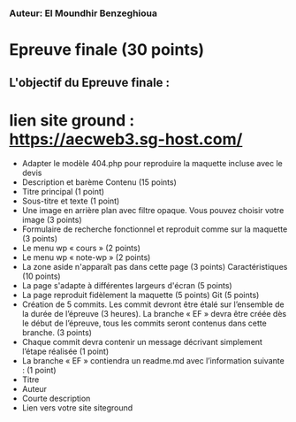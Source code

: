


### Auteur: El Moundhir Benzeghioua

# Epreuve finale (30 points)

## L\'objectif du Epreuve finale :
# lien site ground :  https://aecweb3.sg-host.com/

- Adapter le modèle 404.php pour reproduire la maquette incluse avec le devis
- Description et barème
Contenu  (15 points)
-	Titre principal (1 point)
-	Sous-titre et texte  (1 point)
-	Une image en arrière plan avec filtre opaque. Vous pouvez choisir votre image (3 points)
-	Formulaire de recherche fonctionnel et reproduit comme sur la maquette  (3 points)
-	Le menu wp « cours »  (2 points)
-	Le menu wp « note-wp » (2 points)
-	La zone aside n'apparaît pas dans cette page (3 points)
Caractéristiques (10 points)
-	La page s'adapte à différentes largeurs d'écran (5 points)
-	La page reproduit fidèlement la maquette (5 points)
Git (5 points)
-	Création de 5 commits. Les commit devront être étalé sur l’ensemble de la durée de l’épreuve (3 heures).  La branche « EF » devra être créée dès le début de l’épreuve, tous les commits seront contenus dans cette branche.  (3 points)
-	Chaque commit devra contenir un message décrivant simplement l’étape réalisée (1 point)
-	La branche « EF » contiendra un readme.md avec l’information suivante : (1 point)
-	Titre
-	Auteur
-	Courte description
-	Lien vers votre site siteground






